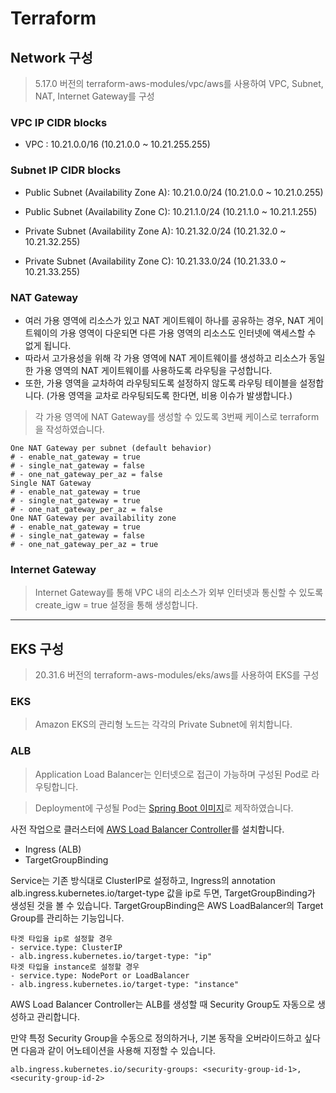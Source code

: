 # Terraform

## Network 구성
> 5.17.0 버전의 terraform-aws-modules/vpc/aws를 사용하여 VPC, Subnet, NAT, Internet Gateway를 구성

### VPC IP CIDR blocks
- VPC : 10.21.0.0/16 (10.21.0.0 ~ 10.21.255.255)

### Subnet IP CIDR blocks
- Public Subnet (Availability Zone A): 10.21.0.0/24 (10.21.0.0 ~ 10.21.0.255)
- Public Subnet (Availability Zone C): 10.21.1.0/24 (10.21.1.0 ~ 10.21.1.255)

- Private Subnet (Availability Zone A): 10.21.32.0/24 (10.21.32.0 ~ 10.21.32.255)
- Private Subnet (Availability Zone C): 10.21.33.0/24 (10.21.33.0 ~ 10.21.33.255)

### NAT Gateway
- 여러 가용 영역에 리소스가 있고 NAT 게이트웨이 하나를 공유하는 경우, NAT 게이트웨이의 가용 영역이 다운되면 다른 가용 영역의 리소스도 인터넷에 액세스할 수 없게 됩니다. 
- 따라서 고가용성을 위해 각 가용 영역에 NAT 게이트웨이를 생성하고 리소스가 동일한 가용 영역의 NAT 게이트웨이를 사용하도록 라우팅을 구성합니다. 
- 또한, 가용 영역을 교차하여 라우팅되도록 설정하지 않도록 라우팅 테이블을 설정합니다. (가용 영역을 교차로 라우팅되도록 한다면, 비용 이슈가 발생합니다.)

> 각 가용 영역에 NAT Gateway를 생성할 수 있도록 3번째 케이스로 terraform을 작성하였습니다.
~~~
One NAT Gateway per subnet (default behavior)
# - enable_nat_gateway = true
# - single_nat_gateway = false
# - one_nat_gateway_per_az = false
Single NAT Gateway
# - enable_nat_gateway = true
# - single_nat_gateway = true
# - one_nat_gateway_per_az = false
One NAT Gateway per availability zone
# - enable_nat_gateway = true
# - single_nat_gateway = false
# - one_nat_gateway_per_az = true
~~~

### Internet Gateway
> Internet Gateway를 통해 VPC 내의 리소스가 외부 인터넷과 통신할 수 있도록 create_igw = true 설정을 통해 생성합니다.

---

## EKS 구성
> 20.31.6 버전의 terraform-aws-modules/eks/aws를 사용하여 EKS를 구성

### EKS
> Amazon EKS의 관리형 노드는 각각의 Private Subnet에 위치합니다.

### ALB
> Application Load Balancer는 인터넷으로 접근이 가능하며 구성된 Pod로 라우팅합니다.

> Deployment에 구성될 Pod는 [Spring Boot 이미지](https://spring.io/guides/gs/spring-boot-docker)로 제작하였습니다.

사전 작업으로 클러스터에 [AWS Load Balancer Controller](https://github.com/kubernetes-sigs/aws-load-balancer-controller)를 설치합니다.

- Ingress (ALB)
- TargetGroupBinding

Service는 기존 방식대로 ClusterIP로 설정하고, Ingress의 annotation alb.ingress.kubernetes.io/target-type 값을 ip로 두면, TargetGroupBinding가 생성된 것을 볼 수 있습니다. TargetGroupBinding은 AWS LoadBalancer의 Target Group를 관리하는 기능입니다.
~~~
타겟 타입을 ip로 설정할 경우
- service.type: ClusterIP 
- alb.ingress.kubernetes.io/target-type: "ip"
타겟 타입을 instance로 설정할 경우
- service.type: NodePort or LoadBalancer
- alb.ingress.kubernetes.io/target-type: "instance"
~~~

AWS Load Balancer Controller는 ALB를 생성할 때 Security Group도 자동으로 생성하고 관리합니다.

만약 특정 Security Group을 수동으로 정의하거나, 기본 동작을 오버라이드하고 싶다면 다음과 같이 어노테이션을 사용해 지정할 수 있습니다.
~~~
alb.ingress.kubernetes.io/security-groups: <security-group-id-1>,<security-group-id-2>
~~~
